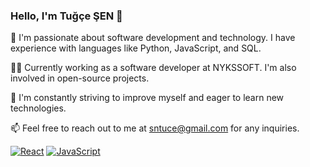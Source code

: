 ### Hello, I'm Tuğçe ŞEN 👋

🚀 I'm passionate about software development and technology. I have experience with languages like Python, JavaScript, and SQL.

👨‍💻 Currently working as a software developer at NYKSSOFT. I'm also involved in open-source projects.

🌱 I'm constantly striving to improve myself and eager to learn new technologies.

📫 Feel free to reach out to me at sntuce@gmail.com for any inquiries.

[![React](https://img.shields.io/badge/React-61DAFB?logo=react&logoColor=white)](https://tr.reactjs.org/)
[![JavaScript](https://img.shields.io/badge/JavaScript-ES6-yellow?logo=javascript&logoColor=white)](https://www.javascript.com/)

<!---
sentugce/sentugce is a ✨ special ✨ repository because its `README.md` (this file) appears on your GitHub profile.
You can click the Preview link to take a look at your changes.
--->
